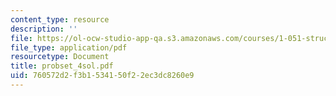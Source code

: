 ```yaml
---
content_type: resource
description: ''
file: https://ol-ocw-studio-app-qa.s3.amazonaws.com/courses/1-051-structural-engineering-design-fall-2003/760572d2f3b1534150f22ec3dc8260e9_probset_4sol.pdf
file_type: application/pdf
resourcetype: Document
title: probset_4sol.pdf
uid: 760572d2-f3b1-5341-50f2-2ec3dc8260e9
---
```

